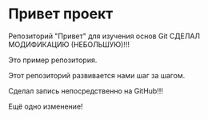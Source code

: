 # Привет проект
Репозиторий "Привет" для изучения основ Git
СДЕЛАЛ МОДИФИКАЦИЮ (НЕБОЛЬШУЮ)!!!

Это пример репозитория.

Этот репозиторий развивается нами шаг за шагом.

Сделал запись непосредственно на GitHub!!!

Ещё одно изменение!
